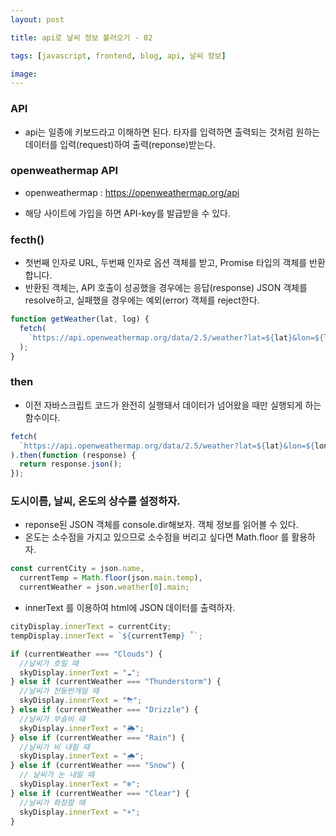 ```yaml
---
layout: post

title: api로 날씨 정보 불러오기 - 02

tags: [javascript, frontend, blog, api, 날씨 정보]

image:
---
```


### API

- api는 일종에 키보드라고 이해하면 된다. 타자를 입력하면 출력되는 것처럼 원하는 데이터를 입력(request)하여 출력(reponse)받는다.

### openweathermap API

- openweathermap : https://openweathermap.org/api

- 해당 사이트에 가입을 하면 API-key를 발급받을 수 있다.

### fecth()

- 첫번째 인자로 URL, 두번째 인자로 옵션 객체를 받고, Promise 타입의 객체를 반환합니다.
- 반환된 객체는, API 호출이 성공했을 경우에는 응답(response) JSON 객체를 resolve하고, 실패했을 경우에는 예외(error) 객체를 reject한다.

```javascript
function getWeather(lat, log) {
  fetch(
    `https://api.openweathermap.org/data/2.5/weather?lat=${lat}&lon=${lon}&appid=${API_KEY}&units=metric`
  );
}
```

### then

- 이전 자바스크립트 코드가 완전히 실행돼서 데이터가 넘어왔을 때만 실행되게 하는 함수이다.

```javascript
fetch(
  `https://api.openweathermap.org/data/2.5/weather?lat=${lat}&lon=${lon}&appid=${API_KEY}&units=metric`
).then(function (response) {
  return response.json();
});
```

### 도시이름, 날씨, 온도의 상수를 설정하자.

- reponse된 JSON 객체를 console.dir해보자. 객체 정보를 읽어볼 수 있다.
- 온도는 소수점을 가지고 있으므로 소수점을 버리고 싶다면 Math.floor 를 활용하자.

```javascript
const currentCity = json.name,
  currentTemp = Math.floor(json.main.temp),
  currentWeather = json.weather[0].main;
```

- innerText 를 이용하여 html에 JSON 데이터를 출력하자.

```javascript
cityDisplay.innerText = currentCity;
tempDisplay.innerText = `${currentTemp} ˚`;

if (currentWeather === "Clouds") {
  //날씨가 흐릴 때
  skyDisplay.innerText = "☁️";
} else if (currentWeather === "Thunderstorm") {
  //날씨가 천둥번개일 때
  skyDisplay.innerText = "⛈";
} else if (currentWeather === "Drizzle") {
  //날씨가 부슬비 때
  skyDisplay.innerText = "🌦";
} else if (currentWeather === "Rain") {
  //날씨가 비 내릴 때
  skyDisplay.innerText = "🌧";
} else if (currentWeather === "Snow") {
  // 날씨가 눈 내릴 때
  skyDisplay.innerText = "❄️";
} else if (currentWeather === "Clear") {
  //날씨가 화창할 때
  skyDisplay.innerText = "☀️";
}
```
